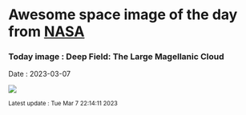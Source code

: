 
# Awesome space image of the day from [NASA](https://api.nasa.gov/)

### Today image : Deep Field: The Large Magellanic Cloud
Date : 2023-03-07

![](https://apod.nasa.gov/apod/image/2303/LmcDeepWide_Beletsky_960.jpg)

<small>Latest update : Tue Mar  7 22:14:11 2023</small>
        